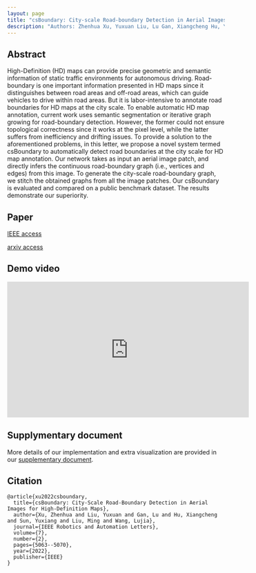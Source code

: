 ```yaml
---
layout: page
title: "csBoundary: City-scale Road-boundary Detection in Aerial Images for High-definition Maps"
description: "Authors: Zhenhua Xu, Yuxuan Liu, Lu Gan, Xiangcheng Hu, Yuxiang Sun, Lujia Wang, Ming Liu"
---
```


## Abstract
High-Definition (HD) maps can provide precise geometric and semantic information of static traffic environments for autonomous driving. Road-boundary is one important information presented in HD maps since it distinguishes between road areas and off-road areas, which can guide vehicles to drive within road areas. But it is labor-intensive to annotate road boundaries for HD maps at the city scale. To enable automatic HD map annotation, current work uses semantic segmentation or iterative graph growing for road-boundary detection. However, the former could not ensure topological correctness since it works at the pixel level, while the latter suffers from inefficiency and drifting issues. To provide a solution to the aforementioned problems, in this letter, we propose a novel system termed csBoundary to automatically detect road boundaries at the city scale for HD map annotation. Our network takes as input an aerial image patch, and directly infers the continuous road-boundary graph (i.e., vertices and edges) from this image. To generate the city-scale road-boundary graph, we stitch the obtained graphs from all the image patches. Our csBoundary is evaluated and compared on a public benchmark dataset. The results demonstrate our superiority.

## Paper
[IEEE access](https://ieeexplore.ieee.org/stamp/stamp.jsp?tp=&arnumber=9721009)

[arxiv access](https://arxiv.org/abs/2111.06020)

## Demo video
<p align="center"><iframe width="560" height="315" src="https://www.youtube.com/embed/yTrdGgicHDE" frameborder="0" allowfullscreen></iframe></p>

## Supplymentary document
More details of our implementation and extra visualization are provided in our [supplementary document](../../assets/pdf/2021_RAL_ICRA_supplementary.pdf).

## Citation
```
@article{xu2022csboundary,
  title={csBoundary: City-Scale Road-Boundary Detection in Aerial Images for High-Definition Maps},
  author={Xu, Zhenhua and Liu, Yuxuan and Gan, Lu and Hu, Xiangcheng and Sun, Yuxiang and Liu, Ming and Wang, Lujia},
  journal={IEEE Robotics and Automation Letters},
  volume={7},
  number={2},
  pages={5063--5070},
  year={2022},
  publisher={IEEE}
}
```